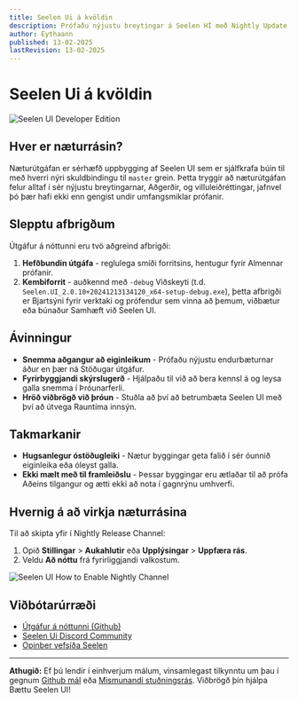 ```yaml
---
title: Seelen Ui á kvöldin
description: Prófaðu nýjustu breytingar á Seelen HÍ með Nightly Update rásinni!
author: Eythaann
published: 13-02-2025
lastRevision: 13-02-2025
---
```


# Seelen Ui á kvöldin

![Seelen UI Developer Edition](https://github.com/user-attachments/assets/76634b49-7b09-4ef2-9643-e93542309f5d)

## Hver er næturrásin?

Næturútgáfan er sérhæfð uppbygging af Seelen UI sem er sjálfkrafa búin til með
hverri nýri skuldbindingu til `master` grein. Þetta tryggir að næturútgáfan
felur alltaf í sér nýjustu breytingarnar, Aðgerðir, og villuleiðréttingar,
jafnvel þó þær hafi ekki enn gengist undir umfangsmiklar prófanir.

## Slepptu afbrigðum

Útgáfur á nóttunni eru tvö aðgreind afbrigði:

1. **Hefðbundin útgáfa** - reglulega smíði forritsins, hentugur fyrir Almennar
   prófanir.
2. **Kembiforrit** - auðkennd með `-debug` Viðskeyti (t.d.
   `Seelen.UI_2.0.10+20241213134120_x64-setup-debug.exe`), þetta afbrigði er
   Bjartsýni fyrir verktaki og prófendur sem vinna að þemum, viðbætur eða
   búnaður Samhæft við Seelen UI.

## Ávinningur

- **Snemma aðgangur að eiginleikum** - Prófaðu nýjustu endurbæturnar áður en þær
  ná Stöðugar útgáfur.
- **Fyrirbyggjandi skýrslugerð** - Hjálpaðu til við að bera kennsl á og leysa
  galla snemma í Þróunarferli.
- **Hröð viðbrögð við þróun** - Stuðla að því að betrumbæta Seelen UI með því að
  útvega Rauntíma innsýn.

## Takmarkanir

- **Hugsanlegur óstöðugleiki** - Nætur byggingar geta falið í sér óunnið
  eiginleika eða óleyst galla.
- **Ekki mælt með til framleiðslu** - Þessar byggingar eru ætlaðar til að prófa
  Aðeins tilgangur og ætti ekki að nota í gagnrýnu umhverfi.

## Hvernig á að virkja næturrásina

Til að skipta yfir í Nightly Release Channel:

1. Opið **Stillingar** > **Aukahlutir** eða **Upplýsingar** > **Uppfæra rás**.
2. Veldu **Að nóttu** frá fyrirliggjandi valkostum.

![Seelen UI How to Enable Nightly Channel](https://github.com/user-attachments/assets/ae88aeac-98cc-4424-a9e7-fb59740b694e)

## Viðbótarúrræði

- [Útgáfur á nóttunni (Github)](https://github.com/eythaann/Seelen-UI/releases/tag/nightly)
- [Seelen Ui Discord Community](https://discord.gg/ABfASx5ZAJ)
- [Opinber vefsíða Seelen](https://seelen.io)

---

**Athugið:** Ef þú lendir í einhverjum málum, vinsamlegast tilkynntu um þau í
gegnum [Github mál](https://github.com/eythaann/Seelen-UI/issues) eða
[Mismunandi stuðningsrás](https://discord.gg/ABfASx5ZAJ). Viðbrögð þín hjálpa
Bættu Seelen UI!
